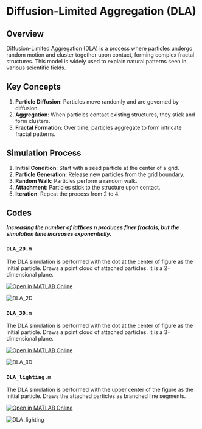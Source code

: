 # Diffusion-Limited Aggregation (DLA)

## Overview
Diffusion-Limited Aggregation (DLA) is a process where particles undergo random motion and cluster together upon contact, forming complex fractal structures. This model is widely used to explain natural patterns seen in various scientific fields.

## Key Concepts
1. **Particle Diffusion**: Particles move randomly and are governed by diffusion.
2. **Aggregation**: When particles contact existing structures, they stick and form clusters.
3. **Fractal Formation**: Over time, particles aggregate to form intricate fractal patterns.

## Simulation Process
1. **Initial Condition**: Start with a seed particle at the center of a grid.
2. **Particle Generation**: Release new particles from the grid boundary.
3. **Random Walk**: Particles perform a random walk.
4. **Attachment**: Particles stick to the structure upon contact.
5. **Iteration**: Repeat the process from 2 to 4.

## Codes

***Increasing the number of lattices n produces finer fractals, but the simulation time increases exponentially.***

### `DLA_2D.m`
The DLA simulation is performed with the dot at the center of figure as the initial particle. Draws a point cloud of attached particles. It is a 2-dimensional plane.

[![Open in MATLAB Online](https://www.mathworks.com/images/responsive/global/open-in-matlab-online.svg)](https://matlab.mathworks.com/open/github/v1?repo=E-vogel/DLA&file=DLA_2D.m)

![DLA_2D](https://github.com/E-vogel/DLA/assets/170056861/6bffdf88-ad09-4f46-8d97-ed3da028dadb)

### `DLA_3D.m`
The DLA simulation is performed with the dot at the center of figure as the initial particle. Draws a point cloud of attached particles. It is a 3-dimensional plane.

[![Open in MATLAB Online](https://www.mathworks.com/images/responsive/global/open-in-matlab-online.svg)](https://matlab.mathworks.com/open/github/v1?repo=E-vogel/DLA&file=DLA_3D.m)

![DLA_3D](https://github.com/E-vogel/DLA/assets/170056861/d5a2f853-7697-44b4-9c87-842f8cef0c7f)

### `DLA_lighting.m`
The DLA simulation is performed with the upper center of the figure as the initial particle.
Draws the attached particles as branched line segments.

[![Open in MATLAB Online](https://www.mathworks.com/images/responsive/global/open-in-matlab-online.svg)](https://matlab.mathworks.com/open/github/v1?repo=E-vogel/DLA&file=DLA_lighting.m)

![DLA_lighting](https://github.com/E-vogel/DLA/assets/170056861/abc516c9-a10d-4591-8800-63733162beb9)
